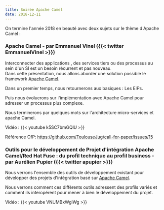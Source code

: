 ```yaml
---
title: Soirée Apache Camel
date: 2018-12-11
---
```


On termine l'année 2018 en beauté avec deux sujets sur le thème d'Apache Camel :

### Apache Camel - par Emmanuel Vinel ({{< twitter EmmanuelVinel >}})

Interconnecter des applications , des services tiers ou des processus au sein
d'un SI est un besoin récurrent et pas nouveau.  
Dans cette présentation, nous allons aborder une solution possible le framework
[Apache Camel](http://camel.apache.org/).

Dans un premier temps, nous retournerons aux basiques : Les EIPs.

Puis nous évoluerons sur l'implémentation avec Apache Camel pour adresser un
processus plus complexe.

Nous terminerons par quelques mots sur l'architecture micro-services et apache Camel.

Vidéo : {{< youtube k5SC7bmGQlU >}}

Référence CfP: https://github.com/ToulouseJug/call-for-paper/issues/15

###  Outils pour le développement de Projet d'intégration Apache Camel/Red Hat Fuse : du profil technique au profil business - par Aurélien Pupier ({{< twitter apupier >}})

Nous verrons l'ensemble des outils de développement existant pour développer des
projets d'intégration basé sur [Apache Camel](http://camel.apache.org/).

Nous verrons comment ces différents outils adressent des profils variés et
comment ils interopérent pour mener à bien le développement du projet.

Vidéo : {{< youtube VNUMBxWgiWg >}}
